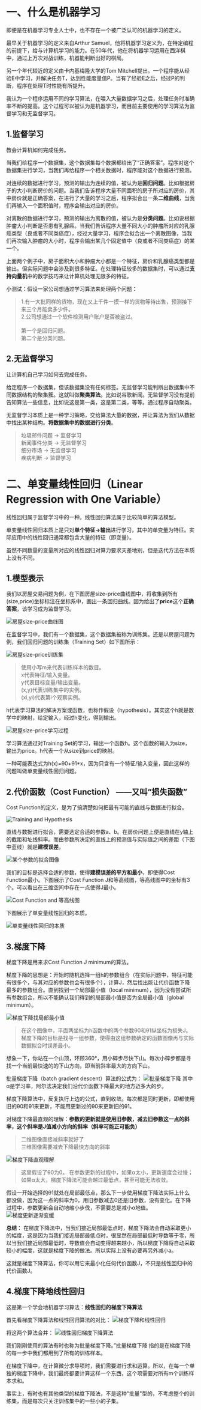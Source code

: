 # 一、什么是机器学习
即便是在机器学习专业人士中，也不存在一个被广泛认可的机器学习的定义。

最早关于机器学习的定义来自Arthur Samuel，他将机器学习定义为，在特定编程的前提下，给与计算机学习的能力。在50年代，他在将机器学习运用在西洋棋中，通过上万次对战训练，机器能判断出好的棋局。

另一个年代较近的定义由卡内基梅隆大学的Tom Mitchell提出。一个程序能从经验E中学习，并解决任务T，达到性能度量值P。当有了经验E之后，经过P的判断，程序在处理T时性能有所提升。

我认为一个程序运用不同的学习算法，在喂入大量数据学习之后，处理任务时准确率不断的提高。这个过程可以被认为是机器学习，而目前主要使用的学习算法为监督学习和无监督学习。

## 1.监督学习
教会计算机如何完成任务。

当我们给程序一个数据集，这个数据集每个数据都给出了“正确答案”。程序对这个数据集进行学习，当我们再给程序一个相关数据时，程序能对这个数据进行预测。

对连续的数据进行学习，预测的输出为连续的值，被认为是**回归问题**。比如根据房子的大小判断房价的问题。当我们告诉程序大量不同面积的房子所对应的房价，其中房价就是正确答案，在进行了大量的学习之后，程序拟合出一条**二维曲线**，当我们再输入一个面积值时，程序会输出对应的房价。

对离散的数据进行学习，预测的输出为离散的值，被认为是**分类问题**。比如说根据肿瘤大小判断是否患有乳腺癌。当我们告诉程序大量不同大小的肿瘤所对应的乳腺癌类型（良或者不同类癌症），经过大量学习，程序会拟合出一个离散图像，当我们再次输入肿瘤的大小时，程序会输出某几个固定值中（良或者不同类癌症）的某一个。

上面两个例子中，房子面积大小和肿瘤大小都是一个特征，房价和乳腺癌类型都是输出。但实际问题中会涉及到很多特征。在处理特征较多的数据集时，可以通过**支持向量机**中的数学技巧来让计算机处理无限多的特征。

小测试：假设一家公司想通过学习算法来处理两个问题：
> 1.有一大批同样的货物，现在又上千件一摸一样的货物等待出售，预测接下来三个月能卖多少件。<br>
> 2.公司想通过一个软件检测用户账户是否被盗过。<br>
> <br>
> 第一个是回归问题。<br>
> 第二个是分类问题。<br>

## 2.无监督学习
让计算机自己学习如何去完成任务。

给定程序一个数据集，但该数据集没有任何标签。无监督学习能判断出数据集中不同数据结构的聚集簇。这就叫做**聚类算法**。比如说谷歌新闻。无监督学习没有提前告知算法一些信息，比如说这是第一类，这是第二类，等等。通过程序自动聚类。

无监督学习本质上是一种学习策略，交给算法大量的数据，并让算法为我们从数据中找出某种结构。**将数据集中的数据进行分类**。

> 垃圾邮件问题 -> 监督学习<br>
> 新闻事件分类 -> 无监督学习<br>
> 细分市场     -> 无监督学习<br>
> 疾病判断     -> 监督学习<br>

# 二、单变量线性回归（Linear Regression with One Variable）
线性回归属于监督学习中的一种。线性回归算法属于比较简单的算法模型。

单变量线性回归本质上是只对**单个特征->输出**进行学习，其中的单变量为特征。实际应用中的线性回归通常都包含大量的特征（即变量）。

虽然不同数量的变量所对应的线性回归对算力要求天差地别，但是迭代方法在本质上没有不同。

## 1.模型表示
我们以房屋交易问题为例，在下图房屋size-price曲线图中，将收集到所有(size,price)坐标标注在坐标系中，画出一条回归曲线。因为给出了**price**这个**正确答案**，该学习成为监督学习。

![房屋size-price曲线图](https://github.com/yiyading/NLP-and-ML/blob/master/img/%E6%88%BF%E5%B1%8Bsize-price%E6%9B%B2%E7%BA%BF%E5%9B%BE.jpg)<br>

在监督学习中，我们有一个数据集，这个数据集被称为训练集。还是以房屋问题为例，我们回归问题的训练集（Training Set）如下图所示：

![房屋size-price训练集](https://github.com/yiyading/NLP-and-ML/blob/master/img/%E6%88%BF%E5%B1%8Bsize-price%E8%AE%AD%E7%BB%83%E9%9B%86.jpg)
> 使用小写m来代表训练样本的数目。<br>
> x代表特征/输入变量。<br>
> y代表目标变量/输出变量。<br>
> (x,y)代表训练集中的实例。<br>
> (xi,yi)代表第i个观察实例。<br>

h代表学习算法的解决方案或函数，也称作假设（hypothesis）。其实这个h就是数学中的映射，给定输入，经过h变化，得到输出。

![房屋size-price学习过程](https://github.com/yiyading/NLP-and-ML/blob/master/img/%E6%88%BF%E5%B1%8Bsize-price%E5%AD%A6%E4%B9%A0%E8%BF%87%E7%A8%8B.jpg)

学习算法通过对Training Set的学习，输出一个函数h。这个函数的输入为size，输出为price。h代表一个从size到price的映射。

一种可能表达式为h(x)=θ0+θ1\*x，因为只含有一个特征/输入变量，因此这样的问题叫做单变量线性回归问题。

## 2.代价函数（Cost Function） ——又叫“损失函数”
Cost Function的定义，是为了搞清楚如何把最有可能的直线与数据进行拟合。

![Training and Hypothesis](https://github.com/yiyading/NLP-and-ML/blob/master/img/Training-Set%20and%20Hypothesis.jpg)

直线与数据进行拟合，需要选定合适的参数a、b。在房价问题上便是直线在y轴上的截距和址线斜率。而由参数所决定的直线上的预测值与实际值之间的差距（下图中蓝线）就是**建模误差**。

![某个参数的拟合图像](https://github.com/yiyading/NLP-and-ML/blob/master/img/%E6%9F%90%E4%B8%AA%E5%8F%82%E6%95%B0%E7%9A%84%E6%8B%9F%E5%90%88%E5%9B%BE%E5%83%8F.jpg)

我们的目标是选择合适的参数，使得**建模误差的平方和最小**，即使得Cost Function最小。下图展示了Cost Function J和等高线图，等高线图中的坐标有3个。可以看出在三维空间中存在一点使得J最小。

![Cost Function and 等高线图](https://github.com/yiyading/NLP-and-ML/blob/master/img/%E6%8D%9F%E5%A4%B1%E5%87%BD%E6%95%B0%E4%B8%8E%E7%AD%89%E9%AB%98%E7%BA%BF%E5%9B%BE.png)

下图展示了单变量线性回归的本质。

![单变量线性回归的本质](https://github.com/yiyading/NLP-and-ML/blob/master/img/%E5%8D%95%E5%8F%98%E9%87%8F%E7%BA%BF%E6%80%A7%E5%9B%9E%E5%BD%92%E6%9C%AC%E8%B4%A8.jpg)

## 3.梯度下降
梯度下降是用来求Cost Function J minimum的算法。

梯度下降的思想是：开始时随机选择一组h的参数组合（在实际问题中，特征可能有很多个，与其对应的参数也会有很多个），计算J，然后找出能让代价函数下降最多的参数组合。直到找到一个局部最小值（local minimum），因为没有尝试所有参数组合，所以不能确认我们得到的局部最小值是否为全局最小值（global minimum）。

![梯度下降找局部最小值](https://github.com/yiyading/NLP-and-ML/blob/master/img/%E6%A2%AF%E5%BA%A6%E4%B8%8B%E9%99%8D%E6%8B%9B%E5%B1%80%E9%83%A8%E6%9C%80%E5%B0%8F%E5%80%BC.jpg)
> 在这个图像中，平面两坐标为h函数中的两个参数θ0和θ1纵坐标为损失J。<br>
> 梯度下降的目标是找寻一组参数，使得由这组参数确定的函数图像再与实际数据拟合时误差最小。

想象一下，你站在一个山顶，环顾360°，用小碎步尽快下山。每次小碎步都是寻找一个当前最快速的的下山方向，即当前斜率最大的方向下山。

批量梯度下降（batch gradient descent）算法的公式为：
![批量梯度下降](https://github.com/yiyading/NLP-and-ML/blob/master/img_ML/%E6%89%B9%E9%87%8F%E6%A2%AF%E5%BA%A6%E4%B8%8B%E9%99%8D.png)
其中α是学习率，阿尔法决定我们沿代价函数下降最大的地方迈多大的步。

梯度下降算法中，反复执行上边的公式，直到收敛。每次都是同时更新，即都使用旧的θ0和θ1来更新，不能用更新过的θ0来更新旧的θ1。

对梯度下降最直观的理解：**参数的更新就是使用旧参数，减去旧参数这一点的斜率，这个斜率是J值减小方向的斜率（斜率可能正可能负）**
> 二维图像直接减斜率就好了<br>
> 三维图像需要减去下降最快方向的斜率<br>

![梯度下降直观理解](https://github.com/yiyading/NLP-and-ML/blob/master/img_ML/%E6%A2%AF%E5%BA%A6%E4%B8%8B%E9%99%8D%E7%9B%B4%E8%A7%82%E7%90%86%E8%A7%A3.png)
> 这里假设了θ0为0。
在参数更新的过程中，如果α太小，更新速度会过慢；如果α太大，梯度下降法可能会越过最低点，甚至可能无法收敛。

假设一开始选择的θ1就处在局部最低点，那么下一步使用梯度下降法实际上什么都没做，因为这一点的斜率为0，用旧参数减去0还是旧参数，没有变化。在下降过程中，参数更新会自动地缩小步伐，不需要总是减小α地值。
![梯度更新逐渐变缓](https://github.com/yiyading/NLP-and-ML/blob/master/img_ML/%E6%A2%AF%E5%BA%A6%E6%9B%B4%E6%96%B0%E9%80%90%E6%B8%90%E5%8F%98%E7%BC%93.png)

**总结**：
在梯度下降法中，当我们接近局部最低点时，梯度下降法会自动采取更小的幅度，这是因为当我们接近局部最低点时，很显然在局部最低时导数等于零，所以当我们接近局部最低时，导数值会自动变得越来越小，所以梯度下降将自动采取较小的幅度，这就是梯度下降的做法。所以实际上没有必要再另外减小a。

这就是梯度下降算法，你可以用它来最小化任何代价函数J，不只是线性回归中的代价函数J。

## 4.梯度下降地线性回归

这是第一个学会地机器学习算法：**线性回归的梯度下降算法**

首先看梯度下降算法和线性回归算法的对比：
![梯度下降和线性回归](https://github.com/yiyading/NLP-and-ML/blob/master/img_ML/%E6%A2%AF%E5%BA%A6%E4%B8%8B%E9%99%8D%E5%92%8C%E7%BA%BF%E6%80%A7%E5%9B%9E%E5%BD%92.png)

将这两个算法合并：
![线性回归梯度下降算法](https://github.com/yiyading/NLP-and-ML/blob/master/img_ML/%E7%BA%BF%E6%80%A7%E5%9B%9E%E5%BD%92%E7%9A%84%E6%A2%AF%E5%BA%A6%E4%B8%8B%E9%99%8D%E7%AE%97%E6%B3%95.png)

我们刚刚使用的算法有时也称为批量梯度下降。”批量梯度下降 指的是在梯度下降的每一步中我们都用到了所有的训练样本。

在梯度下降中，在计算微分求导项时，我们需要进行求和运算。所以，在每一个单独的梯度下降中，我们最终都要计算这样一个东西，这个项需要对所有m个训练样本求和。

事实上，有时也有其他类型的梯度下降法，不是这种"批量"型的，不考虑整个的训练集，而是每次只关注训练集中的一些小的子集。


